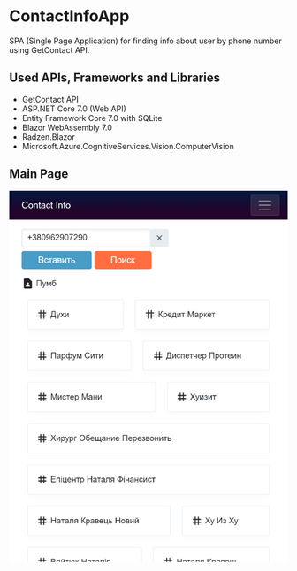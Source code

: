 # ContactInfoApp
SPA (Single Page Application) for finding info about user by phone number using GetContact API.

## Used APIs, Frameworks and Libraries
  * GetContact API
  * ASP.NET Core 7.0 (Web API)
  * Entity Framework Core 7.0 with SQLite
  * Blazor WebAssembly 7.0
  * Radzen.Blazor
  * Microsoft.Azure.CognitiveServices.Vision.ComputerVision
  
## Main Page
<p align="center">
 <img src="Screenshots/Main_Page.png" alt="Main Page" />
</p>
